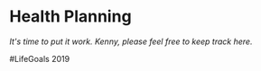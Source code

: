 # Health Planning

_It's time to put it work. Kenny, please feel free to keep track here._

#LifeGoals 2019
